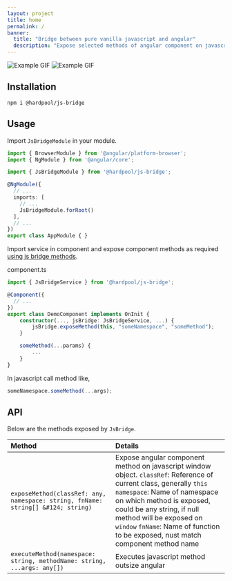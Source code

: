 ```yaml
---
layout: project
title: home
permalink: /
banner:
  title: "Bridge between pure vanilla javascript and angular"
  description: "Expose selected methods of angular component on javascript window object and call them from external javascript application. Making angular app plugable/co-exist with other front end app. "
---
```

![Example GIF](https://img.shields.io/badge/support-angular%209.x-brightgreen.svg)  ![Example GIF](https://img.shields.io/badge/support-angular%205.x+-brightgreen.svg)

## Installation
`npm i @hardpool/js-bridge`

## Usage
Import `JsBridgeModule` in your module.
``` typescript
import { BrowserModule } from '@angular/platform-browser';
import { NgModule } from '@angular/core';

import { JsBridgeModule } from '@hardpool/js-bridge';

@NgModule({
  // ...
  imports: [
	// ...
	JsBridgeModule.forRoot()
  ],
  // ...
})
export class AppModule { }
```

Import service in component and expose component methods as required [using js bridge methods](#API).

component.ts
``` typescript
import { JsBridgeService } from '@hardpool/js-bridge';

@Component({
  // ...
})
export class DemoComponent implements OnInit {
	constructor(..., jsBridge: JsBridgeService, ...) {
		jsBridge.exposeMethod(this, "someNamespace", "someMethod");
	}

	someMethod(...params) {
		...
	}
}
```

In javascript call method like,
``` javascript
someNamespace.someMethod(...args);
```

## API

Below are the methods exposed by `JsBridge`.

| Method | Details |
| :--- | :--- |
| `exposeMethod(classRef: any, namespace: string, fnName: string[] &#124; string)` | Expose angular component method on javascript window object. `classRef`: Reference of current class, generally `this` `namespace`: Name of namespace on which method is exposed, could be any string, if null method will be exposed on `window` `fnName`: Name of function to be exposed, nust match component method name |
| `executeMethod(namespace: string, methodName: string, ...args: any[])` | Executes javascript method outsize angular |


